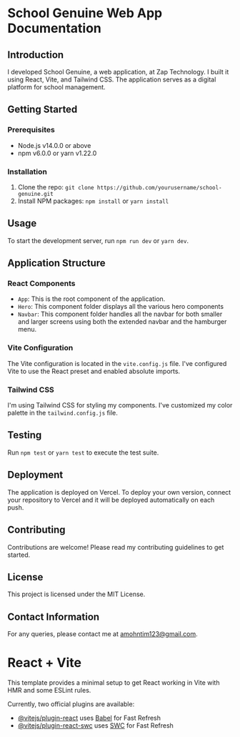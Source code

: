 # School Genuine Web App Documentation

## Introduction
I developed School Genuine, a web application, at Zap Technology. I built it using React, Vite, and Tailwind CSS. The application serves as a digital platform for school management.

## Getting Started

### Prerequisites
- Node.js v14.0.0 or above
- npm v6.0.0 or yarn v1.22.0

### Installation
1. Clone the repo: `git clone https://github.com/yourusername/school-genuine.git`
2. Install NPM packages: `npm install` or `yarn install`

## Usage
To start the development server, run `npm run dev` or `yarn dev`.

## Application Structure

### React Components
- `App`: This is the root component of the application.
- `Hero`: This component folder displays all the various hero components 
- `Navbar`: This component folder handles all the navbar for both smaller and larger screens using both the extended navbar and the hamburger menu.

### Vite Configuration
The Vite configuration is located in the `vite.config.js` file. I've configured Vite to use the React preset and enabled absolute imports.

### Tailwind CSS
I'm using Tailwind CSS for styling my components. I've customized my color palette in the `tailwind.config.js` file.

## Testing
Run `npm test` or `yarn test` to execute the test suite.

## Deployment
The application is deployed on Vercel. To deploy your own version, connect your repository to Vercel and it will be deployed automatically on each push.

## Contributing
Contributions are welcome! Please read my contributing guidelines to get started.

## License
This project is licensed under the MIT License.

## Contact Information
For any queries, please contact me at amohntim123@gmail.com.

# React + Vite

This template provides a minimal setup to get React working in Vite with HMR and some ESLint rules.

Currently, two official plugins are available:

- [@vitejs/plugin-react](https://github.com/vitejs/vite-plugin-react/blob/main/packages/plugin-react/README.md) uses [Babel](https://babeljs.io/) for Fast Refresh
- [@vitejs/plugin-react-swc](https://github.com/vitejs/vite-plugin-react-swc) uses [SWC](https://swc.rs/) for Fast Refresh
